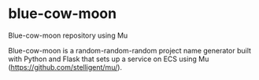 # blue-cow-moon
Blue-cow-moon repository using Mu

Blue-cow-moon is a random-random-random project name generator built with Python and Flask that sets up a service on ECS using Mu (https://github.com/stelligent/mu/).
